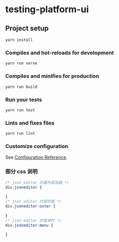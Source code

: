 # testing-platform-ui

## Project setup
```
yarn install
```

### Compiles and hot-reloads for development
```
yarn run serve
```

### Compiles and minifies for production
```
yarn run build
```

### Run your tests
```
yarn run test
```

### Lints and fixes files
```
yarn run lint
```

### Customize configuration
See [Configuration Reference](https://cli.vuejs.org/config/).


### 部分 css 说明
```css
/* json editor 的最外层容器 */
div.jsoneditor {
    
}
/* json editor 内容的框 */
div.jsoneditor-outer {
    
}
/* json editor 的菜单栏 */
div.jsoneditor-menu {
    
}
```
